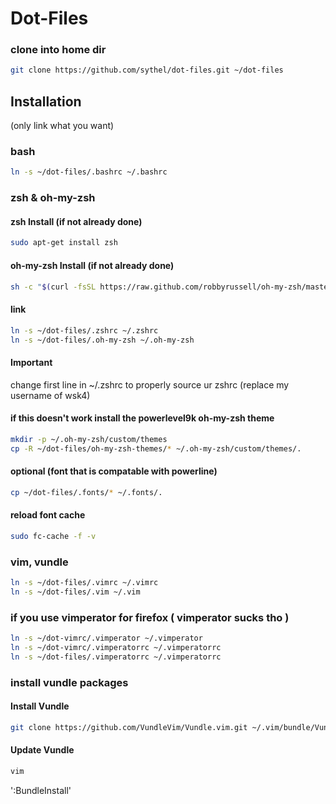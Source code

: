 # Dot-Files
### clone into home dir
```bash
git clone https://github.com/sythel/dot-files.git ~/dot-files
```

## Installation
(only link what you want)

### bash
```bash
ln -s ~/dot-files/.bashrc ~/.bashrc
```

### zsh & oh-my-zsh
#### zsh Install (if not already done)
```bash
sudo apt-get install zsh
```
#### oh-my-zsh Install (if not already done)
```bash
sh -c "$(curl -fsSL https://raw.github.com/robbyrussell/oh-my-zsh/master/tools/install.sh)"
```
#### link
```bash
ln -s ~/dot-files/.zshrc ~/.zshrc
ln -s ~/dot-files/.oh-my-zsh ~/.oh-my-zsh
```
#### Important
change first line in ~/.zshrc to properly source ur zshrc (replace my username of wsk4)

#### if this doesn't work install the powerlevel9k oh-my-zsh theme
```bash
mkdir -p ~/.oh-my-zsh/custom/themes
cp -R ~/dot-files/oh-my-zsh-themes/* ~/.oh-my-zsh/custom/themes/.
```

#### optional (font that is compatable with powerline)
```bash
cp ~/dot-files/.fonts/* ~/.fonts/.
```

#### reload font cache
```bash
sudo fc-cache -f -v
```

### vim, vundle
```bash
ln -s ~/dot-files/.vimrc ~/.vimrc
ln -s ~/dot-files/.vim ~/.vim
```

### if you use vimperator for firefox ( vimperator sucks tho )
```bash
ln -s ~/dot-vimrc/.vimperator ~/.vimperator
ln -s ~/dot-vimrc/.vimperatorrc ~/.vimperatorrc
ln -s ~/dot-files/.vimperatorrc ~/.vimperatorrc
```

### install vundle packages
#### Install Vundle
```bash
git clone https://github.com/VundleVim/Vundle.vim.git ~/.vim/bundle/Vundle.vim
```

#### Update Vundle
```bash
vim
```
':BundleInstall'
